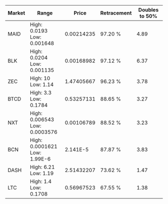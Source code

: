 | Market | Range | Price| Retracement | Doubles to 50% |
| --- | --- | --- | --- | --- |
| MAID | High: 0.0193<br />Low: 0.001648 | 0.00214235 | 97.20 % | 4.89 |
| BLK | High: 0.0204<br />Low: 0.001135 | 0.00168982 | 97.12 % | 6.37 |
| ZEC | High: 10<br />Low: 1.14 | 1.47405667 | 96.23 % | 3.78 |
| BTCD | High: 3.3<br />Low: 0.1784 | 0.53257131 | 88.65 % | 3.27 |
| NXT | High: 0.006543<br />Low: 0.0003576 | 0.00106789 | 88.52 % | 3.23 |
| BCN | High: 0.0001621<br />Low: 1.99E-6 | 2.141E-5 | 87.87 % | 3.83 |
| DASH | High: 6.21<br />Low: 1.19 | 2.51432207 | 73.62 % | 1.47 |
| LTC | High: 1.4<br />Low: 0.1708 | 0.56967523 | 67.55 % | 1.38 |

